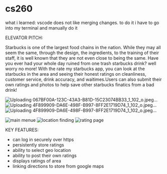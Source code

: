 # cs260
what i learned: vscode does not like merging changes. to do it i have to go into my terminal and manually do it 

ELEVATOR PITCH:

Starbucks is one of the largest food chains in the nation. While they may all seem the same, through the design, the ingredients, to the training of their staff, it is well known that they are not even close to being the same. Have you ever had your whole day ruined from one trash starbucks drink? well worry no more! With the rate my starbucks app, you can look at the starbucks in the area and seeing their honest ratings on cleanliness, customer service, drink accuracy, and waitimes.Users can also submit their own ratings and photos to help save other starbucks finatics from a bad drink!

![Uploading 067BF00A-123C-43A3-B81D-15C23074BB33_1_102_o.jpeg…]()
![Uploading 4F899909-DA6E-498F-B997-8FF2E1719D74_1_102_o.jpeg…]()
![Uploading 4F899909-DA6E-498F-B997-8FF2E1719D74_1_102_o.jpeg…]()

![main menue](https://share.icloud.com/photos/06fM04Utl_LxLIDd6gAxU3xzQ)
![location finding](https://share.icloud.com/photos/0aeckaKsLe3WUUZsN9oU7Omdg)
![rating page](https://share.icloud.com/photos/010_n1LSn4XlMgMbYcfVOIznA)

KEY FEATURES:

- can log in securely over https
- persistently store ratings
- ability to select geo location
- ability to post their own ratings
- displays ratings of area
- linking directions to store from google maps
